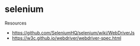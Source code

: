 # selenium

Resources

* https://github.com/SeleniumHQ/selenium/wiki/WebDriverJs
* https://w3c.github.io/webdriver/webdriver-spec.html

